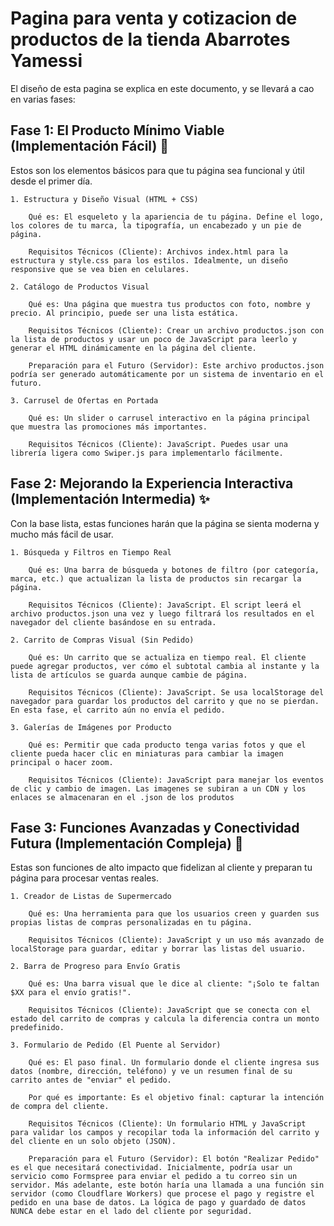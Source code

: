 # Pagina para venta y cotizacion de productos de la tienda Abarrotes Yamessi

El diseño de esta pagina se explica en este documento, y se llevará a cao en varias fases:

## Fase 1: El Producto Mínimo Viable (Implementación Fácil) 🚀

Estos son los elementos básicos para que tu página sea funcional y útil desde el primer día.

    1. Estructura y Diseño Visual (HTML + CSS)

        Qué es: El esqueleto y la apariencia de tu página. Define el logo, los colores de tu marca, la tipografía, un encabezado y un pie de página.

        Requisitos Técnicos (Cliente): Archivos index.html para la estructura y style.css para los estilos. Idealmente, un diseño responsive que se vea bien en celulares.

    2. Catálogo de Productos Visual

        Qué es: Una página que muestra tus productos con foto, nombre y precio. Al principio, puede ser una lista estática.

        Requisitos Técnicos (Cliente): Crear un archivo productos.json con la lista de productos y usar un poco de JavaScript para leerlo y generar el HTML dinámicamente en la página del cliente.

        Preparación para el Futuro (Servidor): Este archivo productos.json podría ser generado automáticamente por un sistema de inventario en el futuro.

    3. Carrusel de Ofertas en Portada

        Qué es: Un slider o carrusel interactivo en la página principal que muestra las promociones más importantes.

        Requisitos Técnicos (Cliente): JavaScript. Puedes usar una librería ligera como Swiper.js para implementarlo fácilmente.

## Fase 2: Mejorando la Experiencia Interactiva (Implementación Intermedia) ✨

Con la base lista, estas funciones harán que la página se sienta moderna y mucho más fácil de usar.

    1. Búsqueda y Filtros en Tiempo Real

        Qué es: Una barra de búsqueda y botones de filtro (por categoría, marca, etc.) que actualizan la lista de productos sin recargar la página.

        Requisitos Técnicos (Cliente): JavaScript. El script leerá el archivo productos.json una vez y luego filtrará los resultados en el navegador del cliente basándose en su entrada.

    2. Carrito de Compras Visual (Sin Pedido)

        Qué es: Un carrito que se actualiza en tiempo real. El cliente puede agregar productos, ver cómo el subtotal cambia al instante y la lista de artículos se guarda aunque cambie de página.

        Requisitos Técnicos (Cliente): JavaScript. Se usa localStorage del navegador para guardar los productos del carrito y que no se pierdan. En esta fase, el carrito aún no envía el pedido.

    3. Galerías de Imágenes por Producto

        Qué es: Permitir que cada producto tenga varias fotos y que el cliente pueda hacer clic en miniaturas para cambiar la imagen principal o hacer zoom.

        Requisitos Técnicos (Cliente): JavaScript para manejar los eventos de clic y cambio de imagen. Las imagenes se subiran a un CDN y los enlaces se almacenaran en el .json de los produtos

## Fase 3: Funciones Avanzadas y Conectividad Futura (Implementación Compleja) 🧠

Estas son funciones de alto impacto que fidelizan al cliente y preparan tu página para procesar ventas reales.

    1. Creador de Listas de Supermercado

        Qué es: Una herramienta para que los usuarios creen y guarden sus propias listas de compras personalizadas en tu página.

        Requisitos Técnicos (Cliente): JavaScript y un uso más avanzado de localStorage para guardar, editar y borrar las listas del usuario.

    2. Barra de Progreso para Envío Gratis

        Qué es: Una barra visual que le dice al cliente: "¡Solo te faltan $XX para el envío gratis!".

        Requisitos Técnicos (Cliente): JavaScript que se conecta con el estado del carrito de compras y calcula la diferencia contra un monto predefinido.

    3. Formulario de Pedido (El Puente al Servidor)

        Qué es: El paso final. Un formulario donde el cliente ingresa sus datos (nombre, dirección, teléfono) y ve un resumen final de su carrito antes de "enviar" el pedido.

        Por qué es importante: Es el objetivo final: capturar la intención de compra del cliente.

        Requisitos Técnicos (Cliente): Un formulario HTML y JavaScript para validar los campos y recopilar toda la información del carrito y del cliente en un solo objeto (JSON).

        Preparación para el Futuro (Servidor): El botón "Realizar Pedido" es el que necesitará conectividad. Inicialmente, podría usar un servicio como Formspree para enviar el pedido a tu correo sin un servidor. Más adelante, este botón haría una llamada a una función sin servidor (como Cloudflare Workers) que procese el pago y registre el pedido en una base de datos. La lógica de pago y guardado de datos NUNCA debe estar en el lado del cliente por seguridad.

